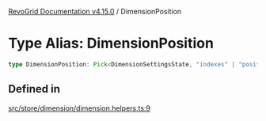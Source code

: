 [RevoGrid Documentation v4.15.0](README.md) / DimensionPosition

# Type Alias: DimensionPosition

```ts
type DimensionPosition: Pick<DimensionSettingsState, "indexes" | "positionIndexes" | "originItemSize" | "positionIndexToItem">;
```

## Defined in

[src/store/dimension/dimension.helpers.ts:9](https://github.com/revolist/revogrid/blob/f57e3b1afae49404a5b6670c54899cb5770f47c4/src/store/dimension/dimension.helpers.ts#L9)

